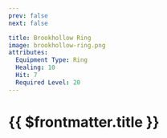 ```yaml
---
prev: false
next: false

title: Brookhollow Ring
image: brookhollow-ring.png
attributes:
  Equipment Type: Ring
  Healing: 10
  Hit: 7
  Required Level: 20
---
```


# {{ $frontmatter.title }}

<MyItemComponent :item="$frontmatter" />


